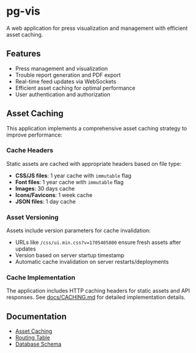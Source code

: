 # pg-vis

A web application for press visualization and management with efficient asset caching.

## Features

- Press management and visualization
- Trouble report generation and PDF export
- Real-time feed updates via WebSockets
- Efficient asset caching for optimal performance
- User authentication and authorization

## Asset Caching

This application implements a comprehensive asset caching strategy to improve performance:

### Cache Headers

Static assets are cached with appropriate headers based on file type:

- **CSS/JS files**: 1 year cache with `immutable` flag
- **Font files**: 1 year cache with `immutable` flag
- **Images**: 30 days cache
- **Icons/Favicons**: 1 week cache
- **JSON files**: 1 day cache

### Asset Versioning

Assets include version parameters for cache invalidation:

- URLs like `/css/ui.min.css?v=1705405800` ensure fresh assets after updates
- Version based on server startup timestamp
- Automatic cache invalidation on server restarts/deployments

### Cache Implementation

The application includes HTTP caching headers for static assets and API responses. See [docs/CACHING.md](docs/CACHING.md) for detailed implementation details.

## Documentation

- [Asset Caching](docs/CACHING.md)
- [Routing Table](docs/ROUTING.md)
- [Database Schema](docs/DATABASE.md)
